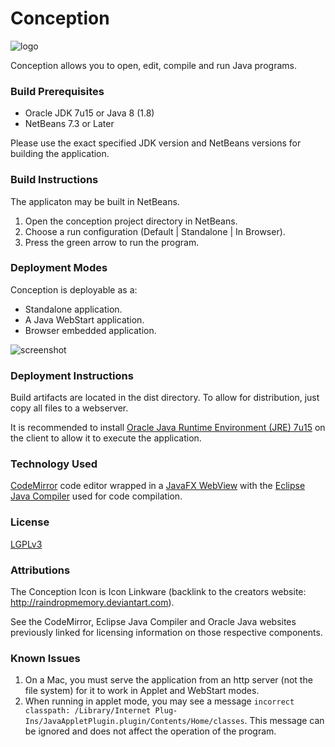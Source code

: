 # Conception

![logo](https://raw.github.com/jewelsea/conception/master/src/org/jewelsea/conception/resources/icons/flower-seed-icon-128.png)

Conception allows you to open, edit, compile and run Java programs.

### Build Prerequisites
 * Oracle JDK 7u15 or Java 8 (1.8)
 * NetBeans 7.3 or Later

Please use the exact specified JDK version and NetBeans versions for building the application.
  
### Build Instructions
The applicaton may be built in NetBeans.

 1. Open the conception project directory in NetBeans.
 2. Choose a run configuration (Default | Standalone | In Browser).
 3. Press the green arrow to run the program.
 
### Deployment Modes 

Conception is deployable as a:

 * Standalone application.
 * A Java WebStart application.
 * Browser embedded application.

![screenshot](http://i.stack.imgur.com/eHkxu.png)
 
### Deployment Instructions
 
Build artifacts are located in the dist directory.  To allow for distribution, just copy all files to a webserver.  
 
It is recommended to install [Oracle Java Runtime Environment (JRE) 7u15](http://www.java.com/en/) on the client to allow it to execute the application.

### Technology Used

[CodeMirror](http://codemirror.net) code editor wrapped in a [JavaFX WebView](http://docs.oracle.com/javafx/2/api/javafx/scene/web/WebView.html) with the [Eclipse Java Compiler](http://www.eclipse.org/jdt/core/index.php) used for code compilation.

### License 

[LGPLv3](http://www.gnu.org/copyleft/lesser.html)

### Attributions

The Conception Icon is Icon Linkware (backlink to the creators website: http://raindropmemory.deviantart.com).

See the CodeMirror, Eclipse Java Compiler and Oracle Java websites previously linked for licensing information on those respective components.

### Known Issues

 1. On a Mac, you must serve the application from an http server (not the file system) for it to work in Applet and WebStart modes.
 2. When running in applet mode, you may see a message `incorrect classpath: /Library/Internet Plug-Ins/JavaAppletPlugin.plugin/Contents/Home/classes`.  This message can be ignored and does not affect the operation of the program.